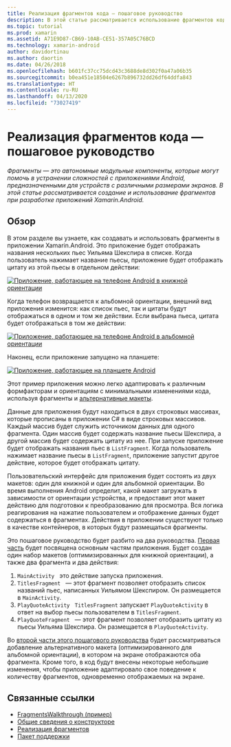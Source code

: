 ```yaml
---
title: Реализация фрагментов кода — пошаговое руководство
description: В этой статье рассматривается использование фрагментов кода для разработки приложений Xamarin.Android.
ms.topic: tutorial
ms.prod: xamarin
ms.assetid: A71E9D87-CB69-10AB-CE51-357A05C76BCD
ms.technology: xamarin-android
author: davidortinau
ms.author: daortin
ms.date: 04/26/2018
ms.openlocfilehash: b601fc37cc75dcd43c3688de8d302f0a47a06b35
ms.sourcegitcommit: b0ea451e18504e6267b896732dd26df64ddfa843
ms.translationtype: HT
ms.contentlocale: ru-RU
ms.lasthandoff: 04/13/2020
ms.locfileid: "73027419"
---
```

# <a name="implementing-fragments---walkthrough"></a>Реализация фрагментов кода — пошаговое руководство

_Фрагменты — это автономные модульные компоненты, которые могут помочь в устранении сложностей с приложениями Android, предназначенными для устройств с различными размерами экранов. В этой статье рассматривается создание и использование фрагментов при разработке приложений Xamarin.Android._

## <a name="overview"></a>Обзор

В этом разделе вы узнаете, как создавать и использовать фрагменты в приложении Xamarin.Android. Это приложение будет отображать названия нескольких пьес Уильяма Шекспира в списке. Когда пользователь нажимает название пьесы, приложение будет отображать цитату из этой пьесы в отдельном действии:

[![Приложение, работающее на телефоне Android в книжной ориентации](./images/intro-screenshot-phone-sml.png)](./images/intro-screenshot-phone.png#lightbox)

Когда телефон возвращается к альбомной ориентации, внешний вид приложения изменится: как список пьес, так и цитаты будут отображаться в одном и том же действии. Если выбрана пьеса, цитата будет отображаться в том же действии:

[![Приложение, работающее на телефоне Android в альбомной ориентации](./images/intro-screenshot-phone-land-sml.png)](./images/intro-screenshot-phone-land.png#lightbox)

Наконец, если приложение запущено на планшете:

[![Приложение, работающее на планшете Android](./images/intro-screenshot-tablet-sml.png)](./images/intro-screenshot-tablet.png#lightbox)

Этот пример приложения можно легко адаптировать к различным формфакторам и ориентациям с минимальными изменениями кода, используя фрагменты и [альтернативные макеты](/xamarin/android/app-fundamentals/resources-in-android/alternate-resources).

Данные для приложения будут находиться в двух строковых массивах, которые прописаны в приложении C# в виде строковых массивов. Каждый массив будет служить источником данных для одного фрагмента.  Один массив будет содержать название пьесы Шекспира, а другой массив будет содержать цитату из нее. При запуске приложение будет отображать названия пьес в `ListFragment`. Когда пользователь нажимает название пьесы в `ListFragment`, приложение запустит другое действие, которое будет отображать цитату.

Пользовательский интерфейс для приложения будет состоять из двух макетов: один для книжной и один для альбомной ориентации. Во время выполнения Android определит, какой макет загружать в зависимости от ориентации устройства, и предоставит этот макет действию для подготовки к преобразованию для просмотра. Вся логика реагирования на нажатие пользователем и отображение данных будет содержаться в фрагментах. Действия в приложении существуют только в качестве контейнеров, в которых будут размещаться фрагменты.

Это пошаговое руководство будет разбито на два руководства. [Первая часть](./walkthrough.md) будет посвящена основным частям приложения. Будет создан один набор макетов (оптимизированных для книжной ориентации), а также два фрагмента и два действия:

1. `MainActivity` &nbsp; это действие запуска приложения.
1. `TitlesFragment` &nbsp; — этот фрагмент позволяет отобразить список названий пьес, написанных Уильямом Шекспиром. Он размещается в `MainActivity`.
1. `PlayQuoteActivity` &nbsp; `TitlesFragment` запускает `PlayQuoteActivity` в ответ на выбор пьесы пользователем в `TitlesFragment`.
1. `PlayQuoteFragment` &nbsp; — этот фрагмент позволяет отобразить цитату из пьесы Уильяма Шекспира. Он размещается в `PlayQuoteActivity`.

Во [второй части этого пошагового руководства](./walkthrough-landscape.md) будет рассматриваться добавление альтернативного макета (оптимизированного для альбомной ориентации), в котором на экране отображаются оба фрагмента. Кроме того, в код будут внесены некоторые небольшие изменения, чтобы приложение адаптировало свое поведение к количеству фрагментов, одновременно отображаемых на экране.

## <a name="related-links"></a>Связанные ссылки

- [FragmentsWalkthrough (пример)](https://docs.microsoft.com/samples/xamarin/monodroid-samples/fragmentswalkthrough)
- [Общие сведения о конструкторе](~/android/user-interface/android-designer/index.md)
- [Реализация фрагментов](https://developer.android.com/guide/topics/fundamentals/fragments.html)
- [Пакет поддержки](https://developer.android.com/sdk/compatibility-library.html)
